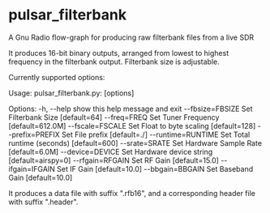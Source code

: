 # pulsar_filterbank
A Gnu Radio flow-graph for producing raw filterbank files from a live SDR

It produces 16-bit binary outputs, arranged from lowest to highest frequency
  in the filterbank output.  Filterbank size is adjustable.

Currently supported options:

Usage: pulsar_filterbank.py: [options]

Options:
  -h, --help         show this help message and exit
  --fbsize=FBSIZE    Set Filterbank Size [default=64]
  --freq=FREQ        Set Tuner Frequency [default=612.0M]
  --fscale=FSCALE    Set Float to byte scaling [default=128]
  --prefix=PREFIX    Set File prefix [default=./]
  --runtime=RUNTIME  Set Total runtime (seconds) [default=600]
  --srate=SRATE      Set Hardware Sample Rate [default=6.0M]
  --device=DEVICE    Set Hardware device string [default=airspy=0]
  --rfgain=RFGAIN    Set RF Gain [default=15.0]
  --ifgain=IFGAIN    Set IF Gain [default=10.0]
  --bbgain=BBGAIN    Set Baseband Gain [default=10.0]

It produces a data file with suffix ".rfb16", and a corresponding
  header file with suffix ".header".
